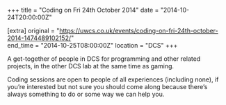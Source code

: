 +++
title = "Coding on Fri 24th October 2014"
date = "2014-10-24T20:00:00Z"

[extra]
original = "https://uwcs.co.uk/events/coding-on-fri-24th-october-2014-1474489102152/"    
end_time = "2014-10-25T08:00:00Z"
location = "DCS"
+++

A get-together of people in DCS for programming and other related projects, in the other DCS lab at the same time as gaming.

Coding sessions are open to people of all experiences (including none), if you’re interested but not sure you should come along because there’s always something to do or some way we can help you.

